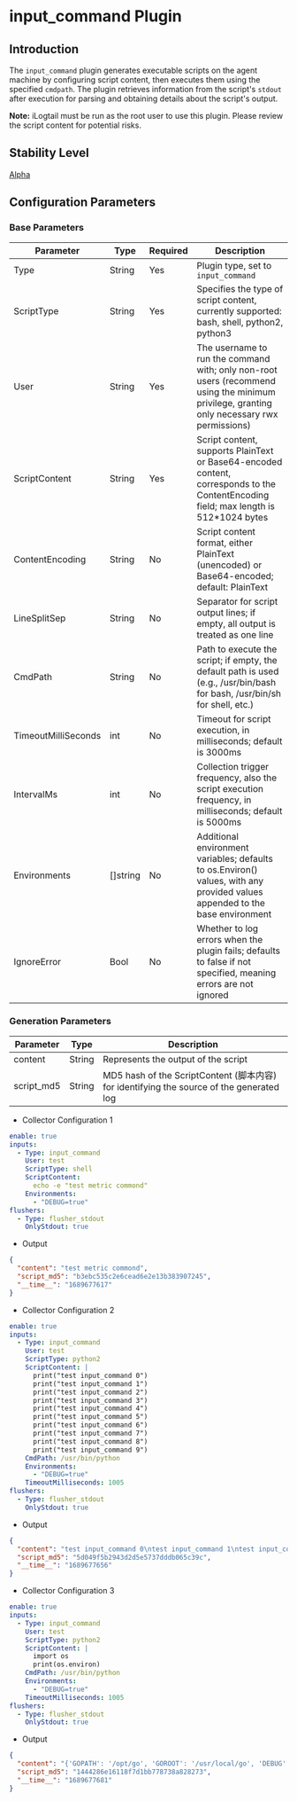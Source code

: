 # input_command Plugin

## Introduction

The `input_command` plugin generates executable scripts on the agent machine by configuring script content, then executes them using the specified `cmdpath`. The plugin retrieves information from the script's `stdout` after execution for parsing and obtaining details about the script's output.

**Note:** iLogtail must be run as the root user to use this plugin. Please review the script content for potential risks.

## Stability Level

[Alpha](../stability-level.md)

## Configuration Parameters

### Base Parameters

| Parameter                  | Type       | Required | Description                                                                                                                  |
|---------------------|----------|------|----------------------------------------------------------------------------------------------------------------------------|
| Type                | String   | Yes    | Plugin type, set to `input_command`                                                                                           |
| ScriptType          | String   | Yes    | Specifies the type of script content, currently supported: bash, shell, python2, python3                                                  |
| User                | String   | Yes    | The username to run the command with; only non-root users (recommend using the minimum privilege, granting only necessary rwx permissions) |
| ScriptContent       | String   | Yes    | Script content, supports PlainText or Base64-encoded content, corresponds to the ContentEncoding field; max length is 512*1024 bytes |
| ContentEncoding     | String   | No     | Script content format, either PlainText (unencoded) or Base64-encoded; default: PlainText                                            |
| LineSplitSep        | String   | No     | Separator for script output lines; if empty, all output is treated as one line                                                                 |
| CmdPath             | String   | No     | Path to execute the script; if empty, the default path is used (e.g., /usr/bin/bash for bash, /usr/bin/sh for shell, etc.)         |
| TimeoutMilliSeconds | int      | No     | Timeout for script execution, in milliseconds; default is 3000ms                                                                 |
| IntervalMs          | int      | No     | Collection trigger frequency, also the script execution frequency, in milliseconds; default is 5000ms                          |
| Environments        | []string | No     | Additional environment variables; defaults to os.Environ() values, with any provided values appended to the base environment      |
| IgnoreError         | Bool     | No     | Whether to log errors when the plugin fails; defaults to false if not specified, meaning errors are not ignored                      |

### Generation Parameters

| Parameter         | Type     | Description                                             |
|------------|--------|---------------------------------------------------------|
| content    | String | Represents the output of the script                     |
| script_md5 | String | MD5 hash of the ScriptContent (脚本内容) for identifying the source of the generated log |

* Collector Configuration 1

```yaml
enable: true
inputs:
  - Type: input_command
    User: test
    ScriptType: shell
    ScriptContent:
      echo -e "test metric commond"
    Environments:
      - "DEBUG=true"
flushers:
  - Type: flusher_stdout
    OnlyStdout: true
```

* Output

```json
{
  "content": "test metric commond",
  "script_md5": "b3ebc535c2e6cead6e2e13b383907245",
  "__time__": "1689677617"
}
```

* Collector Configuration 2

```yaml
enable: true
inputs:
  - Type: input_command
    User: test
    ScriptType: python2
    ScriptContent: |
      print("test input_command 0")
      print("test input_command 1")
      print("test input_command 2")
      print("test input_command 3")
      print("test input_command 4")
      print("test input_command 5")
      print("test input_command 6")
      print("test input_command 7")
      print("test input_command 8")
      print("test input_command 9")
    CmdPath: /usr/bin/python
    Environments:
      - "DEBUG=true"
    TimeoutMilliseconds: 1005
flushers:
  - Type: flusher_stdout
    OnlyStdout: true
```

* Output

```json
{
  "content": "test input_command 0\ntest input_command 1\ntest input_command 2\ntest input_command 3\ntest input_command 4\ntest input_command 5\ntest input_command 6\ntest input_command 7\ntest input_command 8\ntest input_command 9",
  "script_md5": "5d049f5b2943d2d5e5737dddb065c39c",
  "__time__": "1689677656"
}
```

* Collector Configuration 3

```yaml
enable: true
inputs:
  - Type: input_command
    User: test
    ScriptType: python2
    ScriptContent: |
      import os
      print(os.environ)
    CmdPath: /usr/bin/python
    Environments:
      - "DEBUG=true"
    TimeoutMilliseconds: 1005
flushers:
  - Type: flusher_stdout
    OnlyStdout: true
```

* Output

```json
{
  "content": "{'GOPATH': '/opt/go', 'GOROOT': '/usr/local/go', 'DEBUG': 'true', ... (omitted rest of the environment variables)}",
  "script_md5": "1444286e16118f7d1bb778738a828273",
  "__time__": "1689677681"
}
```
